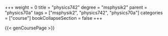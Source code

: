 +++
weight = 0
title = "physics742"
degree = "msphysik2"
parent = "physics70a"
tags = ["msphysik2", "physics742", "physics70a"]
categories = ["course"]
bookCollapseSection = false
+++

{{< genCoursePage >}}
